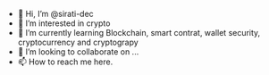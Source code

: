 - 👋 Hi, I’m @sirati-dec
- 👀 I’m interested in crypto
- 🌱 I’m currently learning Blockchain, smart contrat, wallet security, cryptocurrency and cryptograpy
- 💞️ I’m looking to collaborate on ...
- 📫 How to reach me here.

<!---
sirati-dec/sirati-dec is a ✨ special ✨ repository because its `README.md` (this file) appears on your GitHub profile.
You can click the Preview link to take a look at your changes.
--->
